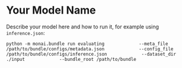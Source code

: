 
# Your Model Name

Describe your model here and how to run it, for example using `inference.json`:

```
python -m monai.bundle run evaluating             --meta_file /path/to/bundle/configs/metadata.json             --config_file /path/to/bundle/configs/inference.json             --dataset_dir ./input             --bundle_root /path/to/bundle
```
